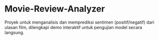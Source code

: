 # Movie-Review-Analyzer
Proyek untuk menganalisis dan memprediksi sentimen (positif/negatif) dari ulasan film, dilengkapi demo interaktif untuk pengujian model secara langsung.
